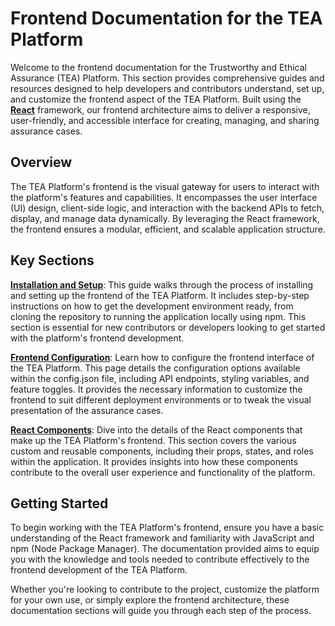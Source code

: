 # Frontend Documentation for the TEA Platform

Welcome to the frontend documentation for the Trustworthy and Ethical Assurance (TEA) Platform. This section provides comprehensive guides and resources designed to help developers and contributors understand, set up, and customize the frontend aspect of the TEA Platform. Built using the [**React**](https://react.dev/) framework, our frontend architecture aims to deliver a responsive, user-friendly, and accessible interface for creating, managing, and sharing assurance cases.

## Overview

The TEA Platform's frontend is the visual gateway for users to interact with the platform's features and capabilities. It encompasses the user interface (UI) design, client-side logic, and interaction with the backend APIs to fetch, display, and manage data dynamically. By leveraging the React framework, the frontend ensures a modular, efficient, and scalable application structure.

## Key Sections

[**Installation and Setup**](installation.md): This guide walks through the process of installing and setting up the frontend of the TEA Platform. It includes step-by-step instructions on how to get the development environment ready, from cloning the repository to running the application locally using npm. This section is essential for new contributors or developers looking to get started with the platform's frontend development.

[**Frontend Configuration**](react-configuration.md): Learn how to configure the frontend interface of the TEA Platform. This page details the configuration options available within the config.json file, including API endpoints, styling variables, and feature toggles. It provides the necessary information to customize the frontend to suit different deployment environments or to tweak the visual presentation of the assurance cases.

[**React Components**](react-components.md): Dive into the details of the React components that make up the TEA Platform's frontend. This section covers the various custom and reusable components, including their props, states, and roles within the application. It provides insights into how these components contribute to the overall user experience and functionality of the platform.

## Getting Started

To begin working with the TEA Platform's frontend, ensure you have a basic understanding of the React framework and familiarity with JavaScript and npm (Node Package Manager). The documentation provided aims to equip you with the knowledge and tools needed to contribute effectively to the frontend development of the TEA Platform.

Whether you're looking to contribute to the project, customize the platform for your own use, or simply explore the frontend architecture, these documentation sections will guide you through each step of the process.
